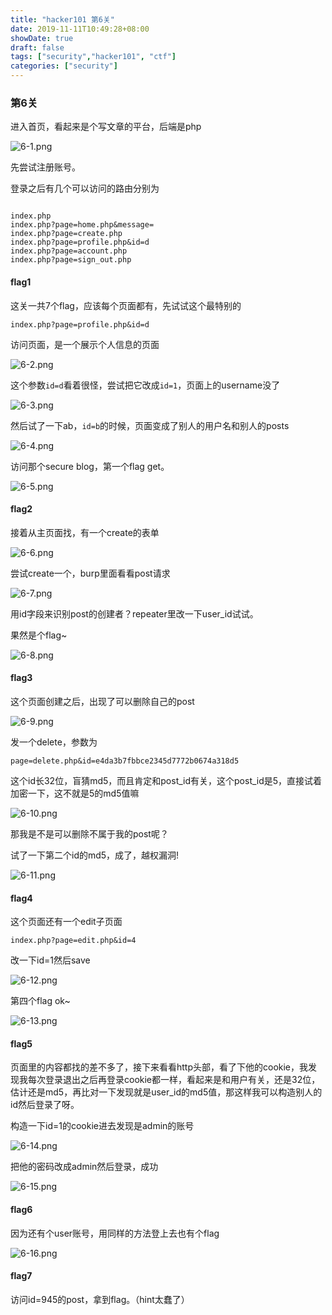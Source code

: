 ```yaml
---
title: "hacker101 第6关"
date: 2019-11-11T10:49:28+08:00
showDate: true
draft: false
tags: ["security","hacker101", "ctf"]
categories: ["security"]
---
```


### 第6关

进入首页，看起来是个写文章的平台，后端是php

![6-1.png](6-1.png)

先尝试注册账号。

登录之后有几个可以访问的路由分别为

```

index.php
index.php?page=home.php&message=
index.php?page=create.php
index.php?page=profile.php&id=d
index.php?page=account.php
index.php?page=sign_out.php
```

#### flag1


这关一共7个flag，应该每个页面都有，先试试这个最特别的

`index.php?page=profile.php&id=d`

访问页面，是一个展示个人信息的页面

![6-2.png](6-2.png)

这个参数`id=d`看着很怪，尝试把它改成`id=1`，页面上的username没了

![6-3.png](6-3.png)

然后试了一下ab，`id=b`的时候，页面变成了别人的用户名和别人的posts

![6-4.png](6-4.png)

访问那个secure blog，第一个flag get。

![6-5.png](6-5.png)

#### flag2

接着从主页面找，有一个create的表单

![6-6.png](6-6.png)

尝试create一个，burp里面看看post请求

![6-7.png](6-7.png)

用id字段来识别post的创建者？repeater里改一下user_id试试。

果然是个flag~

![6-8.png](6-8.png)

#### flag3

这个页面创建之后，出现了可以删除自己的post

![6-9.png](6-9.png)

发一个delete，参数为

`page=delete.php&id=e4da3b7fbbce2345d7772b0674a318d5`

这个id长32位，盲猜md5，而且肯定和post_id有关，这个post_id是5，直接试着加密一下，这不就是5的md5值嘛

![6-10.png](6-10.png)

那我是不是可以删除不属于我的post呢？

试了一下第二个id的md5，成了，越权漏洞!

![6-11.png](6-11.png)

#### flag4

这个页面还有一个edit子页面

`index.php?page=edit.php&id=4`

改一下id=1然后save

![6-12.png](6-12.png)

第四个flag ok~

![6-13.png](6-13.png)


#### flag5

页面里的内容都找的差不多了，接下来看看http头部，看了下他的cookie，我发现我每次登录退出之后再登录cookie都一样，看起来是和用户有关，还是32位，估计还是md5，再比对一下发现就是user_id的md5值，那这样我可以构造别人的id然后登录了呀。

构造一下id=1的cookie进去发现是admin的账号

![6-14.png](6-14.png)

把他的密码改成admin然后登录，成功

![6-15.png](6-15.png)


#### flag6

因为还有个user账号，用同样的方法登上去也有个flag

![6-16.png](6-16.png)

#### flag7

访问id=945的post，拿到flag。（hint太蠢了）
